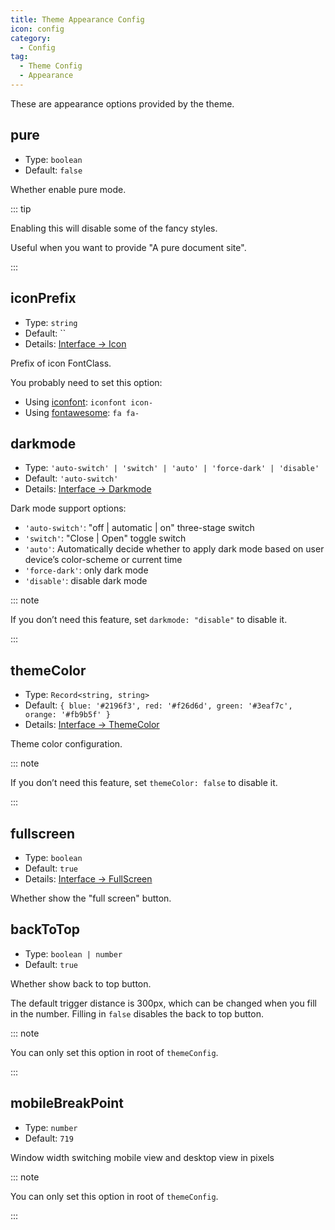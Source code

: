 ```yaml
---
title: Theme Appearance Config
icon: config
category:
  - Config
tag:
  - Theme Config
  - Appearance
---
```


These are appearance options provided by the theme.

## pure

- Type: `boolean`
- Default: `false`

Whether enable pure mode.

::: tip

Enabling this will disable some of the fancy styles.

Useful when you want to provide "A pure document site".

:::

## iconPrefix

- Type: `string`
- Default: ``
- Details: [Interface → Icon](../../guide/interface/icon.md)

Prefix of icon FontClass.

You probably need to set this option:

- Using [iconfont](../../guide/interface/icon.md#iconfont): `iconfont icon-`
- Using [fontawesome](../../guide/interface/icon.md#fontawesome): `fa fa-`

## darkmode <Badge text="Enabled by default" />

- Type: `'auto-switch' | 'switch' | 'auto' | 'force-dark' | 'disable'`
- Default: `'auto-switch'`
- Details: [Interface → Darkmode](../../guide/interface/darkmode.md)

Dark mode support options:

- `'auto-switch'`: "off | automatic | on" three-stage switch
- `'switch'`: "Close | Open" toggle switch
- `'auto'`: Automatically decide whether to apply dark mode based on user device’s color-scheme or current time
- `'force-dark'`: only dark mode
- `'disable'`: disable dark mode

::: note

If you don’t need this feature, set `darkmode: "disable"` to disable it.

:::

## themeColor <Badge text="Enabled by default" />

- Type: `Record<string, string>`
- Default: `{ blue: '#2196f3', red: '#f26d6d', green: '#3eaf7c', orange: '#fb9b5f' }`
- Details: [Interface → ThemeColor](../../guide/interface/theme-color.md)

Theme color configuration.

::: note

If you don’t need this feature, set `themeColor: false` to disable it.

:::

## fullscreen

- Type: `boolean`
- Default: `true`
- Details: [Interface → FullScreen](../../guide/interface/others.md#fullscreen-button)

Whether show the "full screen" button.

## backToTop <Badge text="Root only" type="warning" />

- Type: `boolean | number`
- Default: `true`

Whether show back to top button.

The default trigger distance is 300px, which can be changed when you fill in the number. Filling in `false` disables the back to top button.

::: note

You can only set this option in root of `themeConfig`.

:::

## mobileBreakPoint <Badge text="Root only" type="warning" />

- Type: `number`
- Default: `719`

Window width switching mobile view and desktop view in pixels

::: note

You can only set this option in root of `themeConfig`.

:::
